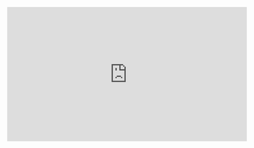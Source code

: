 <iframe width="560" height="315" src="https://www.youtube.com/embed/QwA_yBjVZdA" frameborder="0" allowfullscreen></iframe>
